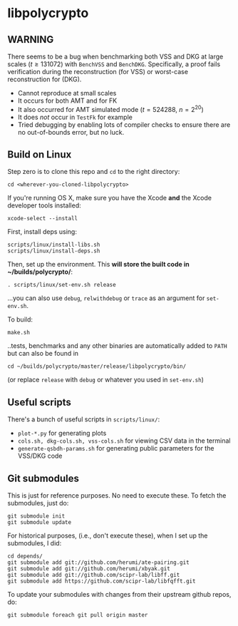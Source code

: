 # libpolycrypto 

## WARNING

There seems to be a bug when benchmarking both VSS and DKG at large scales ($t \ge 131072$) with `BenchVSS` and `BenchDKG`.
Specifically, a proof fails verification during the reconstruction (for VSS) or worst-case reconstruction for (DKG).

 - Cannot reproduce at small scales
 - It occurs for both AMT and for FK
 - It also occurred for AMT simulated mode ($t=524288$, $n=2^{20}$)
 - It does _not_ occur in `TestFk` for example
 - Tried debugging by enabling lots of compiler checks to ensure there are no out-of-bounds error, but no luck.

## Build on Linux

Step zero is to clone this repo and `cd` to the right directory:

    cd <wherever-you-cloned-libpolycrypto>

If you're running OS X, make sure you have the Xcode **and** the Xcode developer tools installed:

    xcode-select --install

First, install deps using:

    scripts/linux/install-libs.sh
    scripts/linux/install-deps.sh

Then, set up the environment. This **will store the built code in ~/builds/polycrypto/**:

    . scripts/linux/set-env.sh release

...you can also use `debug`, `relwithdebug` or `trace` as an argument for `set-env.sh`.

To build:

    make.sh

..tests, benchmarks and any other binaries are automatically added to `PATH` but can also be found in

    cd ~/builds/polycrypto/master/release/libpolycrypto/bin/

(or replace `release` with `debug` or whatever you used in `set-env.sh`)

## Useful scripts

There's a bunch of useful scripts in `scripts/linux/`:

 - `plot-*.py` for generating plots
 - `cols.sh, dkg-cols.sh, vss-cols.sh` for viewing CSV data in the terminal
 - `generate-qsbdh-params.sh` for generating public parameters for the VSS/DKG code

## Git submodules

This is just for reference purposes. 
No need to execute these.
To fetch the submodules, just do:

    git submodule init
    git submodule update

For historical purposes, (i.e., don't execute these), when I set up the submodules, I did:
    
    cd depends/
    git submodule add git://github.com/herumi/ate-pairing.git
    git submodule add git://github.com/herumi/xbyak.git
    git submodule add git://github.com/scipr-lab/libff.git
    git submodule add https://github.com/scipr-lab/libfqfft.git

To update your submodules with changes from their upstream github repos, do:

    git submodule foreach git pull origin master

